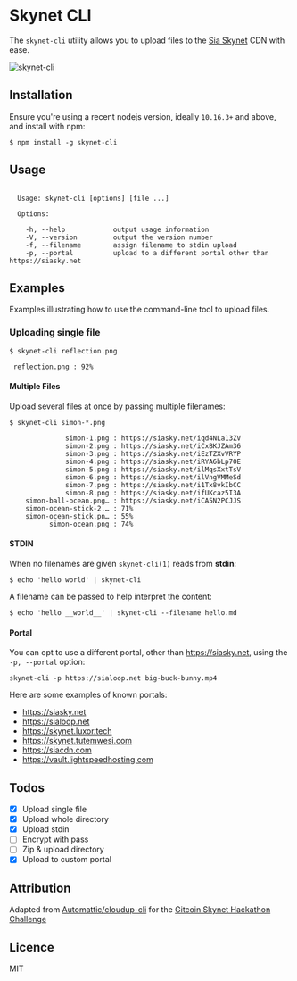 # Skynet CLI

The `skynet-cli` utility allows you to upload files to the [Sia Skynet](https://siasky.net/) CDN with ease.

![skynet-cli](https://siasky.net/_Axj0jgCo1zLZWZAdzIJpk-bGWkLrUz54hw_-BBt2m5VIQ)

## Installation

Ensure you're using a recent nodejs version, ideally `10.16.3+` and above, and install with npm:

```
$ npm install -g skynet-cli
```

## Usage

```

  Usage: skynet-cli [options] [file ...]

  Options:

    -h, --help            output usage information
    -V, --version         output the version number
    -f, --filename        assign filename to stdin upload
    -p, --portal          upload to a different portal other than https://siasky.net

```

## Examples

Examples illustrating how to use the command-line tool to upload files.

### Uploading single file

```
$ skynet-cli reflection.png

 reflection.png : 92%
```

#### Multiple Files

Upload several files at once by passing multiple filenames:

```
$ skynet-cli simon-*.png

              simon-1.png : https://siasky.net/iqd4NLa13ZV
              simon-2.png : https://siasky.net/iCxBKJZAm36
              simon-3.png : https://siasky.net/iEzTZXvVRYP
              simon-4.png : https://siasky.net/iRYA6bLp70E
              simon-5.png : https://siasky.net/ilMqsXxtTsV
              simon-6.png : https://siasky.net/ilVngVMMeSd
              simon-7.png : https://siasky.net/i1Tx8vkIbCC
              simon-8.png : https://siasky.net/ifUKcaz5I3A
    simon-ball-ocean.png… : https://siasky.net/iCA5N2PCJJS
    simon-ocean-stick-2.… : 71%
    simon-ocean-stick.pn… : 55%
          simon-ocean.png : 74%
```

#### STDIN

When no filenames are given `skynet-cli(1)` reads from **stdin**:

```
$ echo 'hello world' | skynet-cli
```

A filename can be passed to help interpret the content:

```
$ echo 'hello __world__' | skynet-cli --filename hello.md
```

#### Portal

You can opt to use a different portal, other than https://siasky.net, using the `-p, --portal` option:

```
skynet-cli -p https://sialoop.net big-buck-bunny.mp4
```

Here are some examples of known portals:

- https://siasky.net
- https://sialoop.net
- https://skynet.luxor.tech
- https://skynet.tutemwesi.com
- https://siacdn.com
- https://vault.lightspeedhosting.com

## Todos

- [x] Upload single file
- [x] Upload whole directory
- [x] Upload stdin
- [ ] Encrypt with pass
- [ ] Zip & upload directory
- [x] Upload to custom portal

## Attribution

Adapted from [Automattic/cloudup-cli](https://github.com/Automattic/cloudup-cli) for the [Gitcoin Skynet Hackathon Challenge](https://gitcoin.co/issue/NebulousLabs/Skynet-Hive/1/4058)

## Licence

MIT

